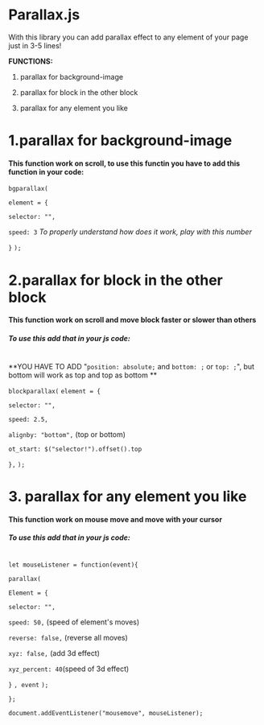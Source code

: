 # Parallax.js
With this library you can add parallax effect to any element of your page just in 3-5 lines!



**FUNCTIONS:**

1. parallax for background-image

2. parallax for block in the other block

3. parallax for any element you like


# 1.parallax for background-image


#### This function work on scroll, to use this functin you have to add this function in your code:


`bgparallax(`

`element = {`

`selector: "",`

`speed: 3` *To properly understand how does it work, play with this number*

`}`
`);`


# 2.parallax for block in the other block

#### This function work on scroll and move block faster or slower than others

##### To use this add that in your js code:

#
#
#
**YOU HAVE TO ADD "`position: absolute;` and `bottom: ;` or `top: ;`", but bottom will work as top and top as bottom
**

`blockparallax(`
`element = {`

`selector: "",`

`speed: 2.5,`

`alignby: "bottom",` (top or bottom)
	
`ot_start: $("selector!").offset().top`
	
`},`
`);`


# 3. parallax for any element you like


#### This function work on mouse move and move with your cursor

##### To use this add that in your js code:

#

#

#

`let mouseListener = function(event){`

`parallax(`

`Element = {`

`selector: "",`

`speed: 50,` (speed of element's moves)

`reverse: false,` (reverse all moves)

`xyz: false,` (add 3d effect)

`xyz_percent: 40`(speed of 3d effect)

`}`
`, event`
`);`

`};`

`document.addEventListener("mousemove", mouseListener);`

